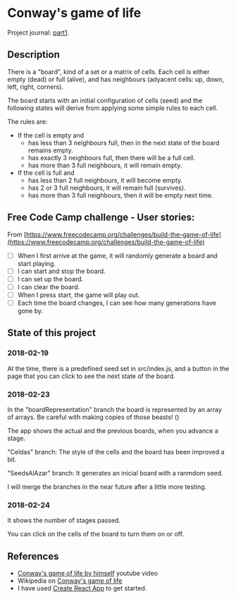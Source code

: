 # Conway's game of life

Project journal: [part1](https://zdflower.github.io/posts/2018/02/16/Game-of-life-Part-1.html).

## Description

There is a "board", kind of a set or a matrix of cells. Each cell is either empty (dead) or full (alive), and has neighbours (adyacent cells: up, down, left, right, corners).

The board starts with an initial configuration of cells (seed) and the following states will derive from applying some simple rules to each cell.

The rules are:

- If the cell is empty and
  - has less than 3 neighbours full, then in the next state of the board remains empty.
  - has exactly 3 neighbours full, then there will be a full cell.
  - has more than 3 full neighbours, it will remain empty.
- If the cell is full and
  - has less than 2 full neighbours, it will become empty.
  - has 2 or 3 full neighbours, it will remain full (survives).
  - has more than 3 full neighbours, then it will be empty next time.

## Free Code Camp challenge - User stories:

From [https://www.freecodecamp.org/challenges/build-the-game-of-life](https://www.freecodecamp.org/challenges/build-the-game-of-life)

* [ ] When I first arrive at the game, it will randomly generate a board and start playing.
* [ ] I can start and stop the board.
* [ ] I can set up the board.
* [ ] I can clear the board.
* [ ] When I press start, the game will play out.
* [ ] Each time the board changes, I can see how many generations have gone by.

## State of this project

### 2018-02-19

At the time, there is a predefined seed set in src/index.js, and a button in the page that you can click to see the next state of the board.

### 2018-02-23

In the "boardRepresentation" branch the board is represented by an array of arrays. Be careful with making copies of those beasts! ()

The app shows the actual and the previous boards, when you advance a stage.

"Celdas" branch: The style of the cells and the board has been improved a bit.

"SeedsAlAzar" branch: It generates an inicial board with a ranmdom seed.

I will merge the branches in the near future after a little more testing.

### 2018-02-24

It shows the number of stages passed.

You can click on the cells of the board to turn them on or off.

## References

* [Conway's game of life by himself](https://www.youtube.com/watch?v=E8kUJL04ELA) youtube video
* Wikipedia on [Conway's game of life](https://en.wikipedia.org/wiki/Conway%27s_Game_of_Life)
* I have used [Create React App](https://github.com/facebookincubator/create-react-app) to get started.